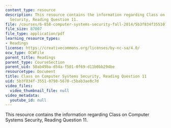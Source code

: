 ```yaml
---
content_type: resource
description: This resource contains the information regarding Class on Computer Systems
  Security, Reading Question 11.
file: /courses/6-858-computer-systems-security-fall-2014/5b3f834f355107985670c5bab3ae8c7d_MIT6_858F14_Reading11.pdf
file_size: 87007
file_type: application/pdf
learning_resource_types:
- Readings
license: https://creativecommons.org/licenses/by-nc-sa/4.0/
ocw_type: OCWFile
parent_title: Readings
parent_type: CourseSection
parent_uid: 50ab49ba-d54a-f501-0f69-d11b0bb294be
resourcetype: Document
title: Class on Computer Systems Security, Reading Question 11
uid: 5b3f834f-3551-0798-5670-c5bab3ae8c7d
video_files:
  video_thumbnail_file: null
video_metadata:
  youtube_id: null
---
```

This resource contains the information regarding Class on Computer Systems Security, Reading Question 11.